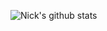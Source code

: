 ![Nick's github stats](https://github-readme-stats.vercel.app/api?username=FominNickolai&show_icons=true&hide_border=true&count_private=true&repo=asthmatuner-ios)

<!--
**FominNickolai/FominNickolai** is a ✨ _special_ ✨ repository because its `README.md` (this file) appears on your GitHub profile.

Here are some ideas to get you started:

- 🔭 I’m currently working on ...
- 🌱 I’m currently learning ...
- 👯 I’m looking to collaborate on ...
- 🤔 I’m looking for help with ...
- 💬 Ask me about ...
- 📫 How to reach me: ...
- 😄 Pronouns: ...
- ⚡ Fun fact: ...
-->
